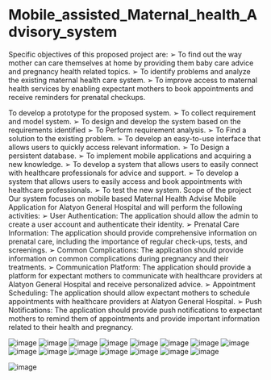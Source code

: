 # Mobile_assisted_Maternal_health_Advisory_system

Specific objectives of this proposed project are:
➢ To find out the way mother can care themselves at home by providing them baby care advice and 
pregnancy health related topics.
➢ To identify problems and analyze the existing maternal health care system.
➢ To improve access to maternal health services by enabling expectant mothers to book 
appointments and receive reminders for prenatal checkups.

To develop a prototype for the proposed system.
➢ To collect requirement and model system.
➢ To design and develop the system based on the requirements identified 
➢ To Perform requirement analysis.
➢ To Find a solution to the existing problem.
➢ To develop an easy-to-use interface that allows users to quickly access relevant information.
➢ To Design a persistent database.
➢ To implement mobile applications and acquiring a new knowledge.
➢ To develop a system that allows users to easily connect with healthcare professionals for advice 
and support.
➢ To develop a system that allows users to easily access and book appointments with healthcare 
professionals.
➢ To test the new system.
 Scope of the project 
Our system focuses on mobile based Maternal Health Advise Mobile Application for Alatyon 
General Hospital and will perform the following activities:
➢ User Authentication: The application should allow the admin to create a user account and 
authenticate their identity.
➢ Prenatal Care Information: The application should provide comprehensive information on 
prenatal care, including the importance of regular check-ups, tests, and screenings.
➢ Common Complications: The application should provide information on common
complications during pregnancy and their treatments. 
➢ Communication Platform: The application should provide a platform for expectant mothers 
to communicate with healthcare providers at Alatyon General Hospital and receive personalized 
advice.
➢ Appointment Scheduling: The application should allow expectant mothers to schedule 
appointments with healthcare providers at Alatyon General Hospital.
➢ Push Notifications: The application should provide push notifications to expectant mothers to 
remind them of appointments and provide important information related to their health and 
pregnancy.





![image](https://github.com/tewodroswubete/Mobile_assisted_Maternal_health_Advisory_system/assets/94686653/8e97d565-afea-47ef-a16f-df5057355bfb)
![image](https://github.com/tewodroswubete/Mobile_assisted_Maternal_health_Advisory_system/assets/94686653/e14a59c9-0079-4cbd-bcba-6135db803a2c)
![image](https://github.com/tewodroswubete/Mobile_assisted_Maternal_health_Advisory_system/assets/94686653/9ae6b17d-388d-416d-9fa3-79899ac698ae)
![image](https://github.com/tewodroswubete/Mobile_assisted_Maternal_health_Advisory_system/assets/94686653/e5da04ab-d500-44ab-b4a5-9f7d69fb5367)
![image](https://github.com/tewodroswubete/Mobile_assisted_Maternal_health_Advisory_system/assets/94686653/434e0c4d-f13f-4a86-aa00-373e7848a76d)
![image](https://github.com/tewodroswubete/Mobile_assisted_Maternal_health_Advisory_system/assets/94686653/aa34cf26-29c6-4076-b18d-617b61afce95)
![image](https://github.com/tewodroswubete/Mobile_assisted_Maternal_health_Advisory_system/assets/94686653/f80c19d0-4d8a-41c0-9b65-b484cb241083)
![image](https://github.com/tewodroswubete/Mobile_assisted_Maternal_health_Advisory_system/assets/94686653/4cdb784a-e686-41b2-b172-02d49ae541c5)
![image](https://github.com/tewodroswubete/Mobile_assisted_Maternal_health_Advisory_system/assets/94686653/5ec6e3d2-0637-4fbf-8f8f-d54f55d077ec)
![image](https://github.com/tewodroswubete/Mobile_assisted_Maternal_health_Advisory_system/assets/94686653/4920d395-7213-4b21-9108-55a814fd71b6)
![image](https://github.com/tewodroswubete/Mobile_assisted_Maternal_health_Advisory_system/assets/94686653/e17bc471-b0f0-4977-9afe-51c888ce094a)
![image](https://github.com/tewodroswubete/Mobile_assisted_Maternal_health_Advisory_system/assets/94686653/27c390d1-8249-4a44-b1a3-1e16e0e9b1a9)
![image](https://github.com/tewodroswubete/Mobile_assisted_Maternal_health_Advisory_system/assets/94686653/b62768fe-da93-4ed0-8862-9bbc487e74b7)
![image](https://github.com/tewodroswubete/Mobile_assisted_Maternal_health_Advisory_system/assets/94686653/f0ef749a-aa8e-415a-94fe-057f60cba5ec)
![image](https://github.com/tewodroswubete/Mobile_assisted_Maternal_health_Advisory_system/assets/94686653/64032411-4ef0-4294-b15f-9ce895f85dc2)

![image](https://github.com/tewodroswubete/Mobile_assisted_Maternal_health_Advisory_system/assets/94686653/65d2ef80-5e99-4531-b506-c6a2ad96fa5e)













